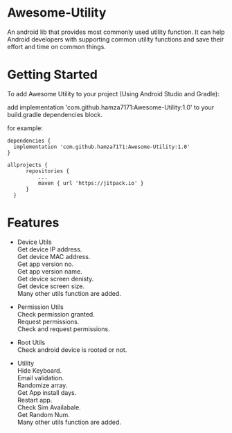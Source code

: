 # Awesome-Utility
An android lib that provides most commonly used utility function. It can help Android developers with supporting common utility functions and save their effort and time on common things.


# Getting Started

To add Awesome Utility to your project (Using Android Studio and Gradle): 

  add implementation 'com.github.hamza7171:Awesome-Utility:1.0' to your build.gradle dependencies block.
  
  for example:
  
  ```
  dependencies {
    implementation 'com.github.hamza7171:Awesome-Utility:1.0'
  }
  ```
  
  ```
  allprojects {
		repositories {
			...
			maven { url 'https://jitpack.io' }
		}
	}
  ```

# Features
- Device Utils <br />
  Get device IP address. <br />
  Get device MAC address. <br />
  Get app version no. <br />
  Get app version name. <br />
  Get device screen denisty. <br />
  Get device screen size. <br />
  Many other utils function are added. <br />
  
- Permission Utils <br />
  Check permission granted. <br />
  Request permissions. <br />
  Check and request permissions. <br />
  
- Root Utils <br />
  Check android device is rooted or not. <br />
  
- Utility <br />
  Hide Keyboard. <br />
  Email validation. <br />
  Randomize array. <br />
  Get App install days. <br />
  Restart app. <br />
  Check Sim Availabale. <br />
  Get Random Num. <br />
  Many other utils function are added. <br />


